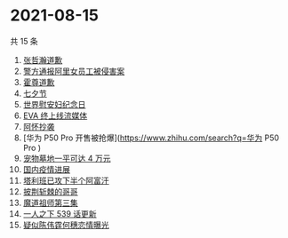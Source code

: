 # 2021-08-15

共 15 条

<!-- BEGIN ZHIHUSEARCH -->
<!-- 最后更新时间 Sun Aug 15 2021 11:11:54 GMT+0800 (China Standard Time) -->
1. [张哲瀚道歉](https://www.zhihu.com/search?q=张哲瀚)
1. [警方通报阿里女员工被侵害案](https://www.zhihu.com/search?q=阿里女员工)
1. [霍尊道歉](https://www.zhihu.com/search?q=霍尊)
1. [七夕节](https://www.zhihu.com/search?q=七夕)
1. [世界慰安妇纪念日](https://www.zhihu.com/search?q=慰安妇纪念日)
1. [EVA 终上线流媒体](https://www.zhihu.com/search?q=eva)
1. [阿怀抄袭](https://www.zhihu.com/search?q=阿怀)
1. [华为 P50 Pro 开售被抢爆](https://www.zhihu.com/search?q=华为 P50 Pro )
1. [宠物墓地一平可达 4 万元](https://www.zhihu.com/search?q=宠物墓地)
1. [国内疫情进展](https://www.zhihu.com/search?q=国内疫情)
1. [塔利班已攻下半个阿富汗](https://www.zhihu.com/search?q=塔利班)
1. [披荆斩棘的哥哥](https://www.zhihu.com/search?q=披荆斩棘的哥哥)
1. [魔道祖师第三集](https://www.zhihu.com/search?q=魔道祖师)
1. [一人之下 539 话更新](https://www.zhihu.com/search?q=一人之下)
1. [疑似陈伟霆何穗恋情曝光](https://www.zhihu.com/search?q=陈伟霆何穗)
<!-- END ZHIHUSEARCH -->
